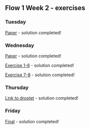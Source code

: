 ## Flow 1 Week 2 - exercises 

### Tuesday

[Paper](https://github.com/Krigermus/Week2/tree/master/01Tuesday/Fundamental%20Network%20Topics) - solution completed!

### Wednesday

[Paper](https://github.com/Krigermus/Week2/tree/master/02Wednesday/The%20HTTP%20Protocol) - solution completed!

[Exercise 1-6](https://github.com/Krigermus/Week2/tree/master/02Wednesday/MonitoringHttpHeaders%20ex1-6/MonitoringHttpHeaders) - solution completed! 

[Exercise 7-8](https://github.com/Krigermus/Week2/tree/master/02Wednesday/CookeAndSessionDemo%20ex7-8/SessionAndCookies) - solution completed!

### Thursday

[Link to droplet](Https://www.melif.dk) - solution completed!

### Friday

[Final](https://github.com/Krigermus/Week2/tree/master/04Friday/Week2Final) - solution completed!

